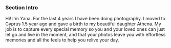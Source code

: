 ### Section Intro

Hi! I'm Yana. For the last 4 years I have been doing photography. I moved to Cyprus 1.5 year ago and gave a birth to my beautiful daughter Athena. My job is to capture every special memory so you and your loved ones can just let go and live in the moment, and that your photos leave you with effortless memories and all the feels to help you relive your day.
